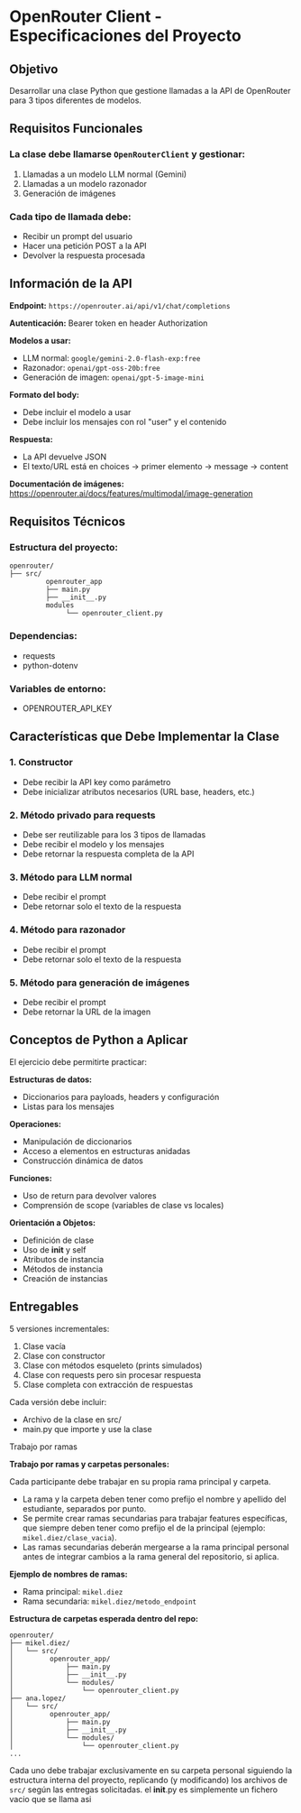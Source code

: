 # OpenRouter Client - Especificaciones del Proyecto

## Objetivo
Desarrollar una clase Python que gestione llamadas a la API de OpenRouter para 3 tipos diferentes de modelos.

## Requisitos Funcionales

### La clase debe llamarse `OpenRouterClient` y gestionar:
1. Llamadas a un modelo LLM normal (Gemini)
2. Llamadas a un modelo razonador 
3. Generación de imágenes

### Cada tipo de llamada debe:
- Recibir un prompt del usuario
- Hacer una petición POST a la API
- Devolver la respuesta procesada

## Información de la API

**Endpoint:** `https://openrouter.ai/api/v1/chat/completions`

**Autenticación:** Bearer token en header Authorization

**Modelos a usar:**
- LLM normal: `google/gemini-2.0-flash-exp:free`
- Razonador: `openai/gpt-oss-20b:free`
- Generación de imagen: `openai/gpt-5-image-mini`

**Formato del body:**
- Debe incluir el modelo a usar
- Debe incluir los mensajes con rol "user" y el contenido

**Respuesta:**
- La API devuelve JSON
- El texto/URL está en choices -> primer elemento -> message -> content

**Documentación de imágenes:** https://openrouter.ai/docs/features/multimodal/image-generation

## Requisitos Técnicos

### Estructura del proyecto:
```
openrouter/
├── src/
         openrouter_app
         ├── main.py
         ├── __init__.py
         modules
              └── openrouter_client.py

```

### Dependencias:
- requests
- python-dotenv

### Variables de entorno:
- OPENROUTER_API_KEY

## Características que Debe Implementar la Clase

### 1. Constructor
- Debe recibir la API key como parámetro
- Debe inicializar atributos necesarios (URL base, headers, etc.)

### 2. Método privado para requests
- Debe ser reutilizable para los 3 tipos de llamadas
- Debe recibir el modelo y los mensajes
- Debe retornar la respuesta completa de la API

### 3. Método para LLM normal
- Debe recibir el prompt
- Debe retornar solo el texto de la respuesta

### 4. Método para razonador
- Debe recibir el prompt
- Debe retornar solo el texto de la respuesta

### 5. Método para generación de imágenes
- Debe recibir el prompt
- Debe retornar la URL de la imagen

## Conceptos de Python a Aplicar

El ejercicio debe permitirte practicar:

**Estructuras de datos:**
- Diccionarios para payloads, headers y configuración
- Listas para los mensajes

**Operaciones:**
- Manipulación de diccionarios
- Acceso a elementos en estructuras anidadas
- Construcción dinámica de datos

**Funciones:**
- Uso de return para devolver valores
- Comprensión de scope (variables de clase vs locales)

**Orientación a Objetos:**
- Definición de clase
- Uso de __init__ y self
- Atributos de instancia
- Métodos de instancia
- Creación de instancias

## Entregables

5 versiones incrementales:
1. Clase vacía
2. Clase con constructor
3. Clase con métodos esqueleto (prints simulados)
4. Clase con requests pero sin procesar respuesta
5. Clase completa con extracción de respuestas

Cada versión debe incluir:
- Archivo de la clase en src/
- main.py que importe y use la clase

Trabajo por ramas

**Trabajo por ramas y carpetas personales:**

Cada participante debe trabajar en su propia rama principal y carpeta.  
- La rama y la carpeta deben tener como prefijo el nombre y apellido del estudiante, separados por punto.  
- Se permite crear ramas secundarias para trabajar features específicas, que siempre deben tener como prefijo el de la principal (ejemplo: `mikel.diez/clase_vacia`).  
- Las ramas secundarias deberán mergearse a la rama principal personal antes de integrar cambios a la rama general del repositorio, si aplica.

**Ejemplo de nombres de ramas:**
- Rama principal: `mikel.diez`
- Rama secundaria: `mikel.diez/metodo_endpoint`

**Estructura de carpetas esperada dentro del repo:**
```
openrouter/
├── mikel.diez/
│   └── src/
│         openrouter_app/
│             ├── main.py
│             ├── __init__.py
│             └── modules/
│                 └── openrouter_client.py
├── ana.lopez/
│   └── src/
│         openrouter_app/
│             ├── main.py
│             ├── __init__.py
│             └── modules/
│                 └── openrouter_client.py
...
```

Cada uno debe trabajar exclusivamente en su carpeta personal siguiendo la estructura interna del proyecto, replicando (y modificando) los archivos de `src/` según las entregas solicitadas. el __init__.py es simplemente un fichero vacio que se llama asi

